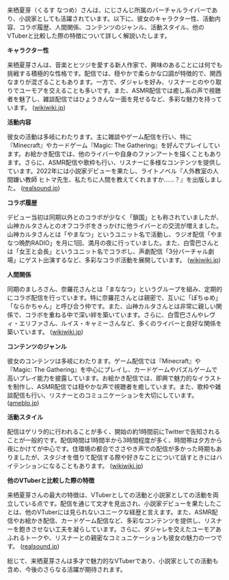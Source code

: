 来栖夏芽（くるす なつめ）さんは、にじさんじ所属のバーチャルライバーであり、小説家としても活躍されています。以下に、彼女のキャラクター性、活動内容、コラボ履歴、人間関係、コンテンツのジャンル、活動スタイル、他のVTuberと比較した際の特徴について詳しく解説いたします。

**キャラクター性**

来栖夏芽さんは、音楽とヒツジを愛する新人作家で、興味のあることには何でも挑戦する積極的な性格です。配信では、穏やかで柔らかな口調が特徴的で、関西なまりが混ざることもあります。一方で、ダジャレを好み、リスナーとのやり取りでユーモアを交えることも多いです。また、ASMR配信では癒し系の声で視聴者を魅了し、雑談配信ではひょうきんな一面を見せるなど、多彩な魅力を持っています。 ([wikiwiki.jp](https://wikiwiki.jp/nijisanji/%E6%9D%A5%E6%A0%96%E5%A4%8F%E8%8A%BD?utm_source=openai))

**活動内容**

彼女の活動は多岐にわたります。主に雑談やゲーム配信を行い、特に『Minecraft』やカードゲーム『Magic: The Gathering』を好んでプレイしています。お絵かき配信では、他のライバーや自身のファンアートを描くこともあります。さらに、ASMR配信や歌枠も行い、リスナーに多様なコンテンツを提供しています。2022年には小説家デビューを果たし、ライトノベル『人外教室の人間嫌い教師 ヒトマ先生、私たちに人間を教えてくれますか……？』を出版しました。 ([realsound.jp](https://realsound.jp/tech/2022/03/post-985815.html?utm_source=openai))

**コラボ履歴**

デビュー当初は同期以外とのコラボが少なく「鎖国」とも称されていましたが、山神カルタさんとのオフコラボをきっかけに他ライバーとの交流が増えました。山神カルタさんとは「やまなつ」というユニット名で活動し、ラジオ配信「やまなつ晩酌RADIO」を月に1回、満月の夜に行っていました。また、白雪巴さんとは「女王と会長」というユニット名でコラボし、声劇配信「3分バーチャル劇場」にゲスト出演するなど、多彩なコラボ活動を展開しています。 ([wikiwiki.jp](https://wikiwiki.jp/nijisanji/%E6%9D%A5%E6%A0%96%E5%A4%8F%E8%8A%BD?utm_source=openai))

**人間関係**

同期のましろさん、奈羅花さんとは「まななつ」というグループを組み、定期的にコラボ配信を行っています。特に奈羅花さんとは親密で、互いに「ぽちゅめ」「ならかちゃん」と呼び合う仲です。また、山神カルタさんとは非常に親しい関係で、コラボを重ねる中で深い絆を築いています。さらに、白雪巴さんやレヴィ・エリファさん、ルイス・キャミーさんなど、多くのライバーと良好な関係を築いています。 ([wikiwiki.jp](https://wikiwiki.jp/nijisanji/%E6%9D%A5%E6%A0%96%E5%A4%8F%E8%8A%BD?utm_source=openai))

**コンテンツのジャンル**

彼女のコンテンツは多岐にわたります。ゲーム配信では『Minecraft』や『Magic: The Gathering』を中心にプレイし、カードゲームやパズルゲームで高いプレイ能力を披露しています。お絵かき配信では、即興で魅力的なイラストを制作し、ASMR配信では穏やかな声で視聴者を癒しています。また、歌枠や雑談配信も行い、リスナーとのコミュニケーションを大切にしています。 ([ameblo.jp](https://ameblo.jp/virtual-voice-cafe/entry-12827750763.html?utm_source=openai))

**活動スタイル**

配信はゲリラ的に行われることが多く、開始の約1時間前にTwitterで告知されることが一般的です。配信時間は1時間半から3時間程度が多く、時間帯は夕方から夜にかけてが中心です。住環境の都合でささやき声での配信が多かった時期もありましたが、スタジオを借りて配信する際や好きなことについて話すときにはハイテンションになることもあります。 ([wikiwiki.jp](https://wikiwiki.jp/nijisanji/%E6%9D%A5%E6%A0%96%E5%A4%8F%E8%8A%BD?utm_source=openai))

**他のVTuberと比較した際の特徴**

来栖夏芽さんの最大の特徴は、VTuberとしての活動と小説家としての活動を両立している点です。配信を通じて文才を見出され、小説家デビューを果たしたことは、他のVTuberには見られないユニークな経歴と言えます。また、ASMR配信やお絵かき配信、カードゲーム配信など、多彩なコンテンツを提供し、リスナーを飽きさせない工夫を凝らしています。さらに、ダジャレを交えたユーモアあふれるトークや、リスナーとの親密なコミュニケーションも彼女の魅力の一つです。 ([realsound.jp](https://realsound.jp/tech/2022/03/post-985815.html?utm_source=openai))

総じて、来栖夏芽さんは多才で魅力的なVTuberであり、小説家としての活動も含め、今後のさらなる活躍が期待されます。 